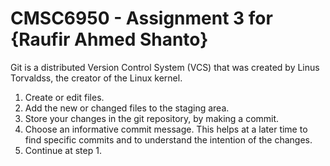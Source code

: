 # CMSC6950 - Assignment 3 for {Raufir Ahmed Shanto}

Git is a distributed Version Control System (VCS) that was created by
Linus Torvaldss, the creator of the Linux kernel.

1. Create or edit files.
2. Add the new or changed files to the staging area.
3. Store your changes in the git repository, by making a commit.
4. Choose an informative commit message. This helps at a later time to find
   specific commits and to understand the intention of the changes.
5. Continue at step 1. 